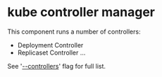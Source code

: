 # kube controller manager

This component runs a number of controllers:

- Deployment Controller
- Replicaset Controller
...

See '[--controllers](https://kubernetes.io/docs/reference/command-line-tools-reference/kube-controller-manager/)' flag for full list. 